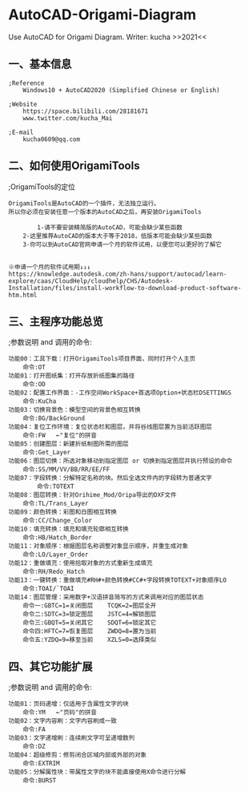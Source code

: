# AutoCAD-Origami-Diagram
Use AutoCAD for Origami Diagram. 
      Writer: kucha >>2021<<


一、基本信息
---------------------------------------------------------------------------------------------------------------
	;Reference
		Windows10 + AutoCAD2020 (Simplified Chinese or English) 

	;Website
		https://space.bilibili.com/28181671
		www.twitter.com/kucha_Mai   

	;E-mail
		kucha0609@qq.com

二、如何使用OrigamiTools
---------------------------------------------------------------------------------------------------------------
;OrigamiTools的定位

	OrigamiTools是AutoCAD的一个插件，无法独立运行。
	所以你必须在安装任意一个版本的AutoCAD之后，再安装OrigamiTools
	
	        1-请不要安装精简版的AutoCAD，可能会缺少某些函数
		2-这里推荐AutoCAD的版本大于等于2018，低版本可能会缺少某些函数
		3-你可以到AutoCAD官网申请一个月的软件试用，以便您可以更好的了解它

		
	※申请一个月的软件试用期↓↓↓
	https://knowledge.autodesk.com/zh-hans/support/autocad/learn-explore/caas/CloudHelp/cloudhelp/CHS/Autodesk-Installation/files/install-workflow-to-download-product-software-htm.html

三、主程序功能总览
---------------------------------------------------------------------------------------------------------------
;参数说明 and 调用的命令:

	功能00：工具下载：打开OrigamiTools项目界面，同时打开个人主页
		命令:OT
	功能01：打开图纸集：打开存放折纸图集的路径
		命令:OD    
	功能02：配置工作界面：-工作空间WorkSpace+首选项Option+状态栏DSETTINGS
		命令:KuCha
	功能03：切换背景色：模型空间的背景色相互转换
		命令:BG/BackGround
	功能04：复位工作环境：复位状态栏和图层，并将谷线图层置为当前活跃图层
		命令:FW   ←"复位"的拼音
	功能05：创建图层：新建折纸制图所需的图层
		命令:Get_Layer
	功能06：图层切换：所选对象移动到指定图层 or 切换到指定图层并执行预设的命令
		命令:SS/MM/VV/BB/RR/EE/FF 
	功能07：字段转换：分解特定名称的块。然后全选文件内的字段转为普通文字
	        命令:TOTEXT
	功能08：图层转换：针对Orihime_Mod/Oripa导出的DXF文件
		命令:TL/Trans_Layer
	功能09：颜色转换：彩图和白图相互转换
		命令:CC/Change_Color 
	功能10：填充转换：填充和填充轮廓相互转换
		命令:HB/Hatch_Border
	功能11：对象顺序：根据图层名称调整对象显示顺序，并重生成对象
		命令:LO/Layer_Order
	功能12：重做填充：使用拾取对象的方式重新生成填充
		命令:RH/Redo_Hatch
	功能13：一键转换：重做填充#RH#+颜色转换#CC#+字段转换TOTEXT+对象顺序LO
		命令:TOAI/`TOAI 
	功能14：图层管理：采用数字+汉语拼音简写的方式来调用对应的图层状态
		命令一:GBTC=1=关闭图层    TCQK=2=图层全开
		命令二:SDTC=3=锁定图层    JSTC=4=解锁图层	
		命令三:GBQT=5=关闭其它    SDQT=6=锁定其它
		命令四:HFTC=7=恢复图层    ZWDQ=8=置为当前
		命令五:YZDQ=9=移至当前    XZLS=0=选择类似	
		


四、其它功能扩展
---------------------------------------------------------------------------------------------------------------
;参数说明 and 调用的命令:

	功能01：页码递增：仅适用于含属性文字的块
		命令:YM   ←"页码"的拼音
  	功能02：文字内容刷：文字内容刷成一致
		命令:FA   
  	功能03：文字递增刷：连续刷文字可呈递增数列
		命令:DZ   
  	功能04：超级修剪：修剪闭合区域内部或外部的对象
		命令:EXTRIM   
  	功能05：分解属性块：带属性文字的块不能直接使用X命令进行分解
		命令:BURST
